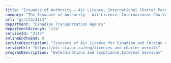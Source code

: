 ```yaml
---
title: "Issuance of Authority – Air Licence, International Charter Permits and Wet Lease"
summary: "The Issuance of Authority – Air Licence, International Charter Permits and Wet Lease service from Canadian Transportation Agency is not available end-to-end online, according to the GC Service Inventory."
url: "gc/cta/2114"
department: "Canadian Transportation Agency"
departmentAcronym: "cta"
serviceId: "2114"
onlineEndtoEnd: 0
serviceDescription: "Issuance of Air Licence for Canadian and Foreign Carriers, Issuance of Charter Permit and Wet Lease authorisation."
serviceUrl: "https://otc-cta.gc.ca/eng/licences-and-charter-permits"
programDescription: "Determinations and Compliance,Internal Services"
---
```

